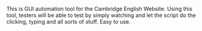 This is GUI automation tool for the Cambridge English Website. Using this tool, testers will be able to test by simply watching and let the script do the clicking, typing and all sorts of stuff.
Easy to use.
